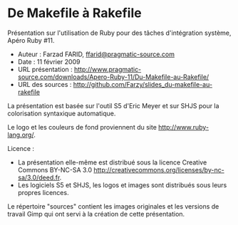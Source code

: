 De Makefile à Rakefile
======================

Présentation sur l'utilisation de Ruby pour des tâches d'intégration système,
Apéro Ruby #11.

* Auteur : Farzad FARID, <ffarid@pragmatic-source.com>
* Date : 11 février 2009
* URL présentation : <http://www.pragmatic-source.com/downloads/Apero-Ruby-11/Du-Makefile-au-Rakefile/>
* URL des sources : <http://github.com/Farzy/slides_du-makefile-au-rakefile>

La présentation est basée sur l'outil S5 d'Eric Meyer et sur SHJS pour la
colorisation syntaxique automatique.

Le logo et les couleurs de fond proviennent du site <http://www.ruby-lang.org/>.

Licence :

* La présentation elle-même est distribué sous la licence
  Creative Commons BY-NC-SA 3.0
  <http://creativecommons.org/licenses/by-nc-sa/3.0/deed.fr>.
* Les logiciels S5 et SHJS, les logos et images sont distribués
  sous leurs propres licences.

Le répertoire "sources" contient les images originales et les versions
de travail Gimp qui ont servi à la création de cette présentation.

